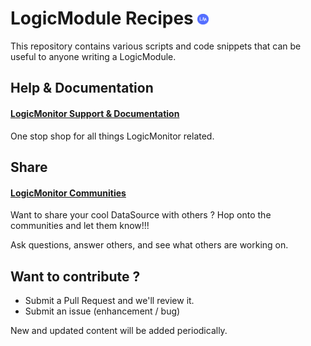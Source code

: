 # LogicModule Recipes <img src="https://github.com/logicmonitor/monitoring-recipes/blob/master/LM_Logo.png" width="3.5%">

This repository contains various scripts and code snippets that can be useful to anyone writing a LogicModule.

## Help & Documentation
#### [LogicMonitor Support & Documentation](https://www.logicmonitor.com/support/)
One stop shop for all things LogicMonitor related.

## Share
#### [LogicMonitor Communities](https://communities.logicmonitor.com/)
Want to share your cool DataSource with others ? Hop onto the communities and let them know!!!

Ask questions, answer others, and see what others are working on.

## Want to contribute ?

 * Submit a Pull Request and we'll review it.
 * Submit an issue (enhancement / bug)

New and updated content will be added periodically.
